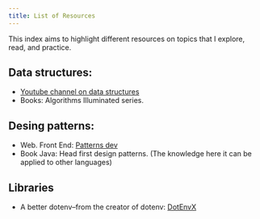 ```yaml
---
title: List of Resources
---
```


This index aims to highlight different resources on topics that I explore, read, and practice.

## Data structures:
* [Youtube channel on data structures](https://www.youtube.com/@WilliamFiset-videos)
* Books: Algorithms Illuminated series.

## Desing patterns:

* Web. Front End: [Patterns dev](https://www.patterns.dev/)
* Book Java: Head first design patterns. (The knowledge here it can be applied to other languages)

## Libraries
* A better dotenv–from the creator of dotenv: [DotEnvX](https://dotenvx.com/docs/)